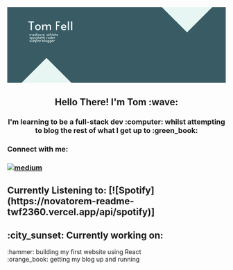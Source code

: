 <img src='20220719_212853_0000.png' title = 'banner'>

<h2 align="center">
Hello There! I'm Tom :wave:
</h2>
<h3 align="center">
I'm learning to be a full-stack dev :computer: whilst attempting to blog the rest of what I get up to :green_book:
</h3> 
<h3 align = "left">
Connect with me: 
<h3 align="left">
<a href="https://medium.com/@tomfell2360">
<img src="https://img.shields.io/badge/Medium-12100E?style=for-the-badge&logo=medium&logoColor=white" alt="medium">
</a>
 
<h2>
Currently Listening to: 
[![Spotify](https://novatorem-readme-twf2360.vercel.app/api/spotify)]
<h2>
:city_sunset: Currently working on:
</h2>
:hammer: building my first website using React <br>
:orange_book: getting my blog up and running 
